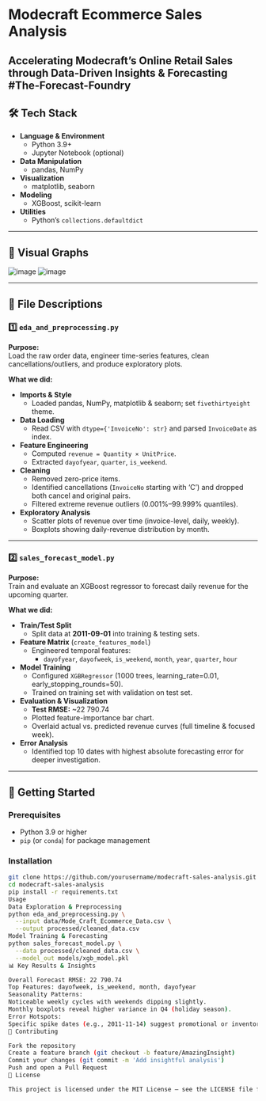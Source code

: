 # Modecraft Ecommerce Sales Analysis

**Accelerating Modecraft’s Online Retail Sales through Data-Driven Insights & Forecasting**
#The-Forecast-Foundry
---

## 🛠 Tech Stack

- **Language & Environment**  
  - Python 3.9+  
  - Jupyter Notebook (optional)
- **Data Manipulation**  
  - pandas, NumPy
- **Visualization**  
  - matplotlib, seaborn
- **Modeling**  
  - XGBoost, scikit-learn
- **Utilities**  
  - Python’s `collections.defaultdict`

---

## 📁 Visual Graphs
![image](https://github.com/user-attachments/assets/276de6ba-3cb5-4630-9b1e-77a9225db7e2)
![image](https://github.com/user-attachments/assets/e58cb0a6-b2d8-4b6b-af00-c39d5e248a4f)

---

## 📄 File Descriptions

### 1️⃣ `eda_and_preprocessing.py`

**Purpose:**  
Load the raw order data, engineer time-series features, clean cancellations/outliers, and produce exploratory plots.

**What we did:**
- **Imports & Style**  
  - Loaded pandas, NumPy, matplotlib & seaborn; set `fivethirtyeight` theme.  
- **Data Loading**  
  - Read CSV with `dtype={'InvoiceNo': str}` and parsed `InvoiceDate` as index.  
- **Feature Engineering**  
  - Computed `revenue = Quantity × UnitPrice`.  
  - Extracted `dayofyear`, `quarter`, `is_weekend`.  
- **Cleaning**  
  - Removed zero-price items.  
  - Identified cancellations (`InvoiceNo` starting with ‘C’) and dropped both cancel and original pairs.  
  - Filtered extreme revenue outliers (0.001%–99.999% quantiles).  
- **Exploratory Analysis**  
  - Scatter plots of revenue over time (invoice-level, daily, weekly).  
  - Boxplots showing daily-revenue distribution by month.

---

### 2️⃣ `sales_forecast_model.py`

**Purpose:**  
Train and evaluate an XGBoost regressor to forecast daily revenue for the upcoming quarter.

**What we did:**
- **Train/Test Split**  
  - Split data at **2011-09-01** into training & testing sets.  
- **Feature Matrix** (`create_features_model`)  
  - Engineered temporal features:  
    - `dayofyear`, `dayofweek`, `is_weekend`, `month`, `year`, `quarter`, `hour`  
- **Model Training**  
  - Configured `XGBRegressor` (1 000 trees, learning_rate=0.01, early_stopping_rounds=50).  
  - Trained on training set with validation on test set.  
- **Evaluation & Visualization**  
  - **Test RMSE:** ~22 790.74  
  - Plotted feature-importance bar chart.  
  - Overlaid actual vs. predicted revenue curves (full timeline & focused week).  
- **Error Analysis**  
  - Identified top 10 dates with highest absolute forecasting error for deeper investigation.

---

## 🚀 Getting Started

### Prerequisites

- Python 3.9 or higher  
- `pip` (or `conda`) for package management  

### Installation

```bash
git clone https://github.com/yourusername/modecraft-sales-analysis.git
cd modecraft-sales-analysis
pip install -r requirements.txt
Usage
Data Exploration & Preprocessing
python eda_and_preprocessing.py \
  --input data/Mode_Craft_Ecommerce_Data.csv \
  --output processed/cleaned_data.csv
Model Training & Forecasting
python sales_forecast_model.py \
  --data processed/cleaned_data.csv \
  --model_out models/xgb_model.pkl
📊 Key Results & Insights

Overall Forecast RMSE: 22 790.74
Top Features: dayofweek, is_weekend, month, dayofyear
Seasonality Patterns:
Noticeable weekly cycles with weekends dipping slightly.
Monthly boxplots reveal higher variance in Q4 (holiday season).
Error Hotspots:
Specific spike dates (e.g., 2011-11-14) suggest promotional or inventory anomalies.
🤝 Contributing

Fork the repository
Create a feature branch (git checkout -b feature/AmazingInsight)
Commit your changes (git commit -m 'Add insightful analysis')
Push and open a Pull Request
📄 License

This project is licensed under the MIT License — see the LICENSE file for details.

